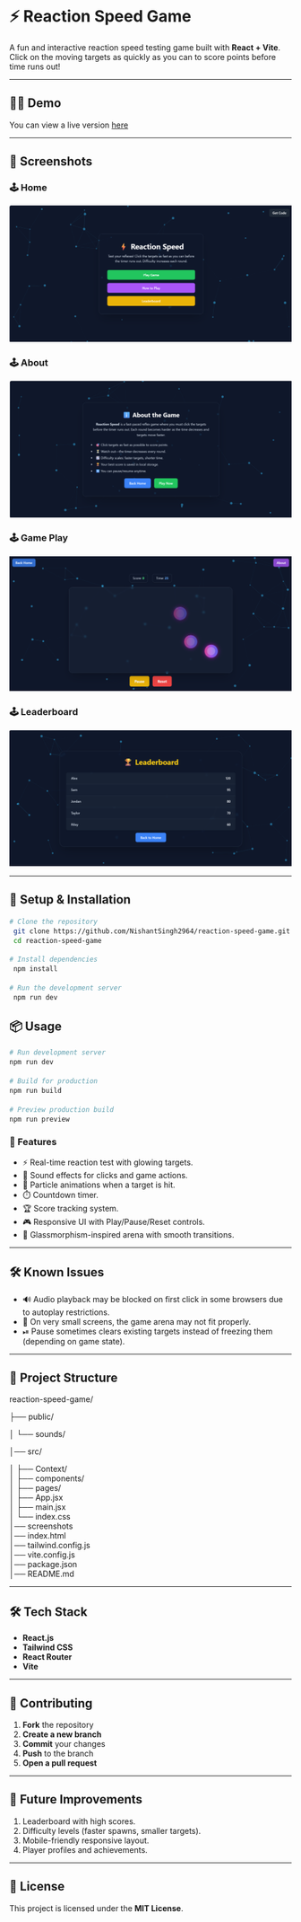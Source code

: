 # ⚡ Reaction Speed Game

A fun and interactive reaction speed testing game built with **React + Vite**.  
Click on the moving targets as quickly as you can to score points before time runs out!

---
## 🧑‍💻 Demo

You can view a live version [here](https://reaction-speed-game-sigma.vercel.app/)

---

## 📸 Screenshots

### 🕹️ Home
![Home Screenshot](https://github.com/NishantSingh2964/Reaction-Speed-Game/blob/main/screenshots/Screenshot%202025-08-31%20160559.png)

### 🕹️ About
![About Screenshot](https://github.com/NishantSingh2964/Reaction-Speed-Game/blob/main/screenshots/Screenshot%202025-08-31%20160632.png)

### 🕹️ Game Play
![Arena Screenshot](https://github.com/NishantSingh2964/Reaction-Speed-Game/blob/main/screenshots/Screenshot%202025-08-31%20160738.png)

### 🕹️ Leaderboard
![LeaderBoard Screenshot](https://github.com/NishantSingh2964/Reaction-Speed-Game/blob/main/screenshots/Screenshot%202025-08-31%20160701.png)

---

## **🚀 Setup & Installation**
```bash
# Clone the repository
 git clone https://github.com/NishantSingh2964/reaction-speed-game.git
 cd reaction-speed-game

# Install dependencies
 npm install

# Run the development server
 npm run dev

```

## **📦 Usage**
```bash
# Run development server
npm run dev

# Build for production
npm run build

# Preview production build
npm run preview
```

### 🚀 Features

- ⚡ Real-time reaction test with glowing targets.
- 🎵 Sound effects for clicks and game actions.
- 🎇 Particle animations when a target is hit.
- ⏱️ Countdown timer.
- 🏆 Score tracking system.
- 🎮 Responsive UI with Play/Pause/Reset controls.
- 🌌 Glassmorphism-inspired arena with smooth transitions.

---

## 🛠️ Known Issues

- 🔊 Audio playback may be blocked on first click in some browsers due to autoplay restrictions.
- 📱 On very small screens, the game arena may not fit properly.
- ⏯ Pause sometimes clears existing targets instead of freezing them (depending on game state).

---

## 📂 Project Structure

reaction-speed-game/  

├── public/

│   └── sounds/

│── src/

│   ├── Context/   
│   ├── components/   
│   ├── pages/              
│   ├── App.jsx            
│   ├── main.jsx           
│   └── index.css           
│── screenshots           
│── index.html              
│── tailwind.config.js     
│── vite.config.js         
│── package.json            
│── README.md              

---

## **🛠 Tech Stack**
- **React.js**
- **Tailwind CSS**
- **React Router**
- **Vite**
  
---

## **🤝 Contributing**
1. **Fork** the repository
2. **Create a new branch** 
3. **Commit** your changes
4. **Push** to the branch
5. **Open a pull request**

---

## 🔮 Future Improvements
1. Leaderboard with high scores.
2. Difficulty levels (faster spawns, smaller targets).
3. Mobile-friendly responsive layout.
4. Player profiles and achievements.

---

## **📜 License**
This project is licensed under the **MIT License**.
```
